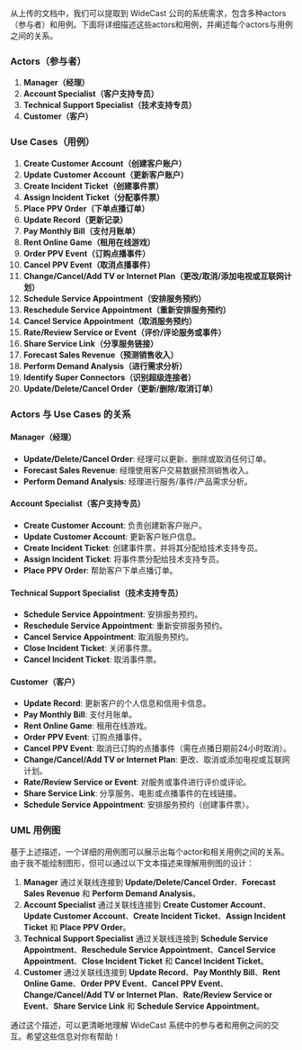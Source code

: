 从上传的文档中，我们可以提取到 WideCast 公司的系统需求，包含多种actors（参与者）和用例。下面将详细描述这些actors和用例，并阐述每个actors与用例之间的关系。

### Actors（参与者）
1. **Manager（经理）**
2. **Account Specialist（客户支持专员）**
3. **Technical Support Specialist（技术支持专员）**
4. **Customer（客户）**

### Use Cases（用例）
1. **Create Customer Account（创建客户账户）**
2. **Update Customer Account（更新客户账户）**
3. **Create Incident Ticket（创建事件票）**
4. **Assign Incident Ticket（分配事件票）**
5. **Place PPV Order（下单点播订单）**
6. **Update Record（更新记录）**
7. **Pay Monthly Bill（支付月账单）**
8. **Rent Online Game（租用在线游戏）**
9. **Order PPV Event（订购点播事件）**
10. **Cancel PPV Event（取消点播事件）**
11. **Change/Cancel/Add TV or Internet Plan（更改/取消/添加电视或互联网计划）**
12. **Schedule Service Appointment（安排服务预约）**
13. **Reschedule Service Appointment（重新安排服务预约）**
14. **Cancel Service Appointment（取消服务预约）**
15. **Rate/Review Service or Event（评价/评论服务或事件）**
16. **Share Service Link（分享服务链接）**
17. **Forecast Sales Revenue（预测销售收入）**
18. **Perform Demand Analysis（进行需求分析）**
19. **Identify Super Connectors（识别超级连接者）**
20. **Update/Delete/Cancel Order（更新/删除/取消订单）**

### Actors 与 Use Cases 的关系

#### Manager（经理）
- **Update/Delete/Cancel Order**: 经理可以更新、删除或取消任何订单。
- **Forecast Sales Revenue**: 经理使用客户交易数据预测销售收入。
- **Perform Demand Analysis**: 经理进行服务/事件/产品需求分析。

#### Account Specialist（客户支持专员）
- **Create Customer Account**: 负责创建新客户账户。
- **Update Customer Account**: 更新客户账户信息。
- **Create Incident Ticket**: 创建事件票，并将其分配给技术支持专员。
- **Assign Incident Ticket**: 将事件票分配给技术支持专员。
- **Place PPV Order**: 帮助客户下单点播订单。

#### Technical Support Specialist（技术支持专员）
- **Schedule Service Appointment**: 安排服务预约。
- **Reschedule Service Appointment**: 重新安排服务预约。
- **Cancel Service Appointment**: 取消服务预约。
- **Close Incident Ticket**: 关闭事件票。
- **Cancel Incident Ticket**: 取消事件票。

#### Customer（客户）
- **Update Record**: 更新客户的个人信息和信用卡信息。
- **Pay Monthly Bill**: 支付月账单。
- **Rent Online Game**: 租用在线游戏。
- **Order PPV Event**: 订购点播事件。
- **Cancel PPV Event**: 取消已订购的点播事件（需在点播日期前24小时取消）。
- **Change/Cancel/Add TV or Internet Plan**: 更改、取消或添加电视或互联网计划。
- **Rate/Review Service or Event**: 对服务或事件进行评价或评论。
- **Share Service Link**: 分享服务、电影或点播事件的在线链接。
- **Schedule Service Appointment**: 安排服务预约（创建事件票）。

### UML 用例图
基于上述描述，一个详细的用例图可以展示出每个actor和相关用例之间的关系。由于我不能绘制图形，但可以通过以下文本描述来理解用例图的设计：

1. **Manager** 通过关联线连接到 **Update/Delete/Cancel Order**、**Forecast Sales Revenue** 和 **Perform Demand Analysis**。
2. **Account Specialist** 通过关联线连接到 **Create Customer Account**、**Update Customer Account**、**Create Incident Ticket**、**Assign Incident Ticket** 和 **Place PPV Order**。
3. **Technical Support Specialist** 通过关联线连接到 **Schedule Service Appointment**、**Reschedule Service Appointment**、**Cancel Service Appointment**、**Close Incident Ticket** 和 **Cancel Incident Ticket**。
4. **Customer** 通过关联线连接到 **Update Record**、**Pay Monthly Bill**、**Rent Online Game**、**Order PPV Event**、**Cancel PPV Event**、**Change/Cancel/Add TV or Internet Plan**、**Rate/Review Service or Event**、**Share Service Link** 和 **Schedule Service Appointment**。

通过这个描述，可以更清晰地理解 WideCast 系统中的参与者和用例之间的交互。希望这些信息对你有帮助！
